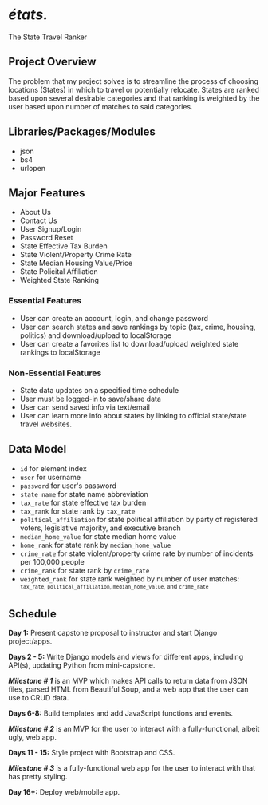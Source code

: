 # *états.*
The State Travel Ranker

## Project Overview
The problem that my project solves is to streamline the process of choosing locations (States) in which to travel or potentially relocate.  States are ranked based upon several desirable categories and that ranking is weighted by the user based upon number of matches to said categories.

## Libraries/Packages/Modules
- json
- bs4
- urlopen

## Major Features
- About Us
- Contact Us
- User Signup/Login
- Password Reset
- State Effective Tax Burden
- State Violent/Property Crime Rate
- State Median Housing Value/Price 
- State Policital Affiliation
- Weighted State Ranking

### Essential Features
- User can create an account, login, and change password
- User can search states and save rankings by topic (tax, crime, housing, politics) and download/upload to localStorage
- User can create a favorites list to download/upload weighted state rankings to localStorage

### Non-Essential Features
- State data updates on a specified time schedule
- User must be logged-in to save/share data
- User can send saved info via text/email
- User can learn more info about states by linking to official state/state travel websites.

## Data Model
- `id` for element index
- `user` for username
- `password` for user's password
- `state_name` for state name abbreviation
- `tax_rate` for state effective tax burden
- `tax_rank` for state rank by `tax_rate`
- `political_affiliation` for state political affiliation by party of registered voters, legislative majority, and executive branch
- `median_home_value` for state median home value
- `home_rank` for state rank by `median_home_value`
- `crime_rate` for state violent/property crime rate by number of incidents per 100,000 people
- `crime_rank` for state rank by `crime_rate`
- `weighted_rank` for state rank weighted by number of user matches: <sup>`tax_rate`, `political_affiliation`, `median_home_value`, and `crime_rate`</sup>

## Schedule
**Day 1:**  Present capstone proposal to instructor and start Django project/apps.

**Days 2 - 5:**  Write Django models and views for different apps, including API(s), updating Python from mini-capstone.

**_Milestone # 1_** is an MVP which makes API calls to return data from JSON files, parsed HTML from Beautiful Soup, and a web app that the user can use to CRUD data.

**Days 6-8:**  Build templates and add JavaScript functions and events.

**_Milestone # 2_** is an MVP for the user to interact with a fully-functional, albeit ugly, web app. 

**Days 11 - 15:**  Style project with Bootstrap and CSS.

**_Milestone # 3_** is a fully-functional web app for the user to interact with that has pretty styling.

**Day 16+:**  Deploy web/mobile app.
